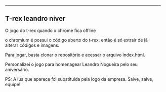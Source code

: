 ---------------------------------
T-rex leandro niver
---------------------------------

O jogo do t-rex quando o chrome fica offline

o chromium é possui o código aberto do t-rex, então é só extrair de lá alterar códigos e imagens.

Para jogar, basta clonar o repositório e acessar o arquivo index.html.

Personalizei o jogo para homenagear Leandro Nogueira pelo seu aniversário.

PS: A lua que aparece foi substituida pela logo da empresa. Salve, salve, equipe!
